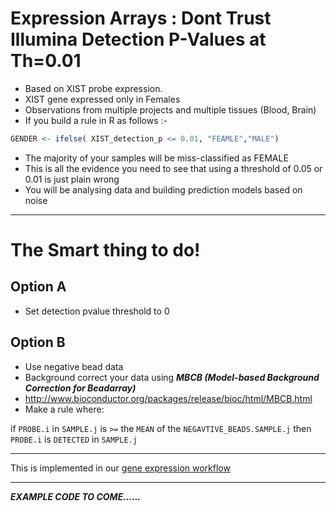 Expression Arrays : Dont Trust Illumina Detection P-Values at Th=0.01
======================================================================

- Based on XIST probe expression.
- XIST gene expressed only in Females
- Observations from multiple projects and multiple tissues (Blood, Brain)
- If you build a rule in R as follows :- 

```R
GENDER <- ifelse( XIST_detection_p <= 0.01, "FEAMLE","MALE")
```

- The majority of your samples will be miss-classified as FEMALE
- This is all the evidence you need to see that using a threshold of 0.05 or 0.01 is just plain wrong
- You will be analysing data and building prediction models based on noise

******

The Smart thing to do!
======================================================

## Option A

- Set detection pvalue threshold to 0

## Option B

- Use negative bead data
- Background correct your data using ***MBCB (Model-based Background Correction for Beadarray)***
- http://www.bioconductor.org/packages/release/bioc/html/MBCB.html
- Make a rule where:

if `PROBE.i` in `SAMPLE.j` is `>=` the `MEAN` of the `NEGAVTIVE_BEADS.SAMPLE.j` then `PROBE.i` is `DETECTED` in `SAMPLE.j`
**********

This is implemented in our [gene expression workflow](https://github.com/snewhouse/BRC_MH_Bioinformatics/tree/master/Illumina_expression_workflow)

*****

***EXAMPLE CODE TO COME......***

